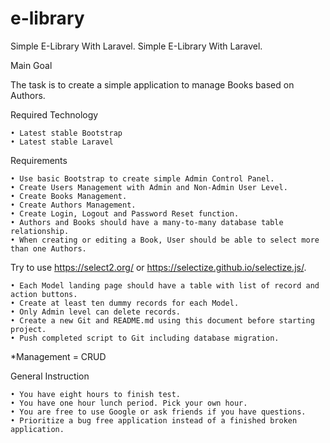# e-library
Simple E-Library With Laravel.
Simple E-Library With Laravel.

Main Goal

The task is to create a simple application to manage Books based on Authors. 

Required Technology

    • Latest stable Bootstrap
    • Latest stable Laravel 

Requirements

    • Use basic Bootstrap to create simple Admin Control Panel.
    • Create Users Management with Admin and Non-Admin User Level.
    • Create Books Management.
    • Create Authors Management.
    • Create Login, Logout and Password Reset function.
    • Authors and Books should have a many-to-many database table relationship.
    • When creating or editing a Book, User should be able to select more than one Authors. 
Try to use https://select2.org/ or https://selectize.github.io/selectize.js/. 

    • Each Model landing page should have a table with list of record and action buttons.
    • Create at least ten dummy records for each Model.
    • Only Admin level can delete records.
    • Create a new Git and README.md using this document before starting project.
    • Push completed script to Git including database migration.

*Management = CRUD

General Instruction

    • You have eight hours to finish test. 
    • You have one hour lunch period. Pick your own hour.
    • You are free to use Google or ask friends if you have questions.
    • Prioritize a bug free application instead of a finished broken application.
